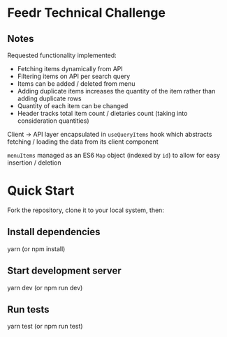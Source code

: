 # Feedr Technical Challenge

## Notes

Requested functionality implemented:

- Fetching items dynamically from API
- Filtering items on API per search query
- Items can be added / deleted from menu
- Adding duplicate items increases the quantity of the item rather than adding duplicate rows
- Quantity of each item can be changed
- Header tracks total item count / dietaries count (taking into consideration quantities)

Client -> API layer encapsulated in `useQueryItems` hook which abstracts fetching / loading the data from
its client component

`menuItems` managed as an ES6 `Map` object (indexed by `id`) to allow for easy insertion / deletion

# Quick Start

Fork the repository, clone it to your local system, then:

## Install dependencies

yarn (or npm install)

## Start development server

yarn dev (or npm run dev)

## Run tests

yarn test (or npm run test)
